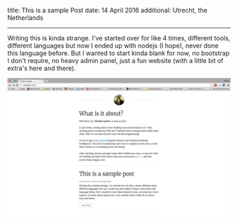 title: This is a sample Post
date: 14 April 2016
additional: Utrecht, the Netherlands

---

Writing this is kinda strange. I've started over for like 4 times, different tools, different languages but now I ended up with nodejs (I hope), never done this language before. But I wanted to start kinda blank for now, no bootstrap I don't require, no heavy admin panel, just a fun website (with a little bit of extra's here and there).

![website design][screenshot]

[screenshot]: this-is-a-sample-post/screenshot-website.png
